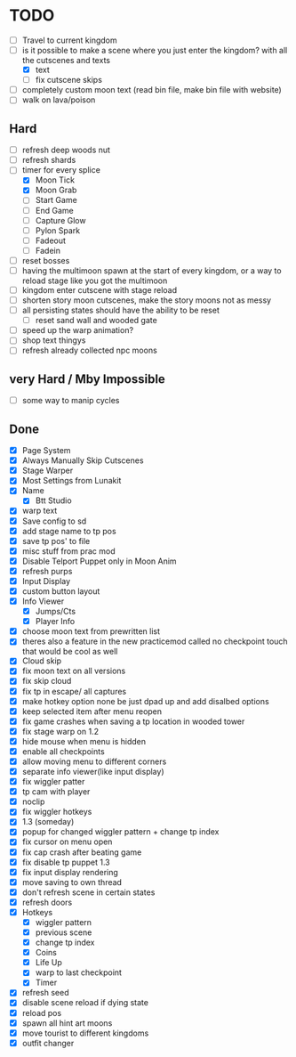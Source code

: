 # TODO

- [ ] Travel to current kingdom
- [ ] is it possible to make a scene where you just enter the kingdom? with all the cutscenes and texts
  - [x] text
  - [ ] fix cutscene skips
- [ ] completely custom moon text (read bin file, make bin file with website)
- [ ] walk on lava/poison

## Hard

- [ ] refresh deep woods nut
- [ ] refresh shards
- [ ] timer for every splice
  - [x] Moon Tick
  - [x] Moon Grab
  - [ ] Start Game
  - [ ] End Game
  - [ ] Capture Glow
  - [ ] Pylon Spark
  - [ ] Fadeout
  - [ ] Fadein
- [ ] reset bosses
- [ ] having the multimoon spawn at the start of every kingdom, or a way to reload stage like you got the multimoon
- [ ] kingdom enter cutscene with stage reload
- [ ] shorten story moon cutscenes, make the story moons not as messy
- [ ] all persisting states should have the ability to be reset
  - [ ] reset sand wall and wooded gate
- [ ] speed up the warp animation?
- [ ] shop text thingys
- [ ] refresh already collected npc moons

## very Hard / Mby Impossible

- [ ] some way to manip cycles

## Done

- [x] Page System
- [x] Always Manually Skip Cutscenes
- [x] Stage Warper
- [x] Most Settings from Lunakit
- [x] Name
  - [x] Btt Studio
- [x] warp text
- [x] Save config to sd
- [x] add stage name to tp pos
- [x] save tp pos' to file
- [x] misc stuff from prac mod
- [x] Disable Telport Puppet only in Moon Anim
- [x] refresh purps
- [x] Input Display
- [x] custom button layout
- [x] Info Viewer
  - [x] Jumps/Cts
  - [x] Player Info
- [x] choose moon text from prewritten list
- [x] theres also a feature in the new practicemod called no checkpoint touch that would be cool as well
- [x] Cloud skip
- [x] fix moon text on all versions
- [x] fix skip cloud
- [x] fix tp in escape/ all captures
- [x] make hotkey option none be just dpad up and add disalbed options
- [x] keep selected item after menu reopen
- [x] fix game crashes when saving a tp location in wooded tower
- [x] fix stage warp on 1.2
- [x] hide mouse when menu is hidden
- [x] enable all checkpoints
- [x] allow moving menu to different corners
- [x] separate info viewer(like input display)
- [x] fix wiggler patter
- [x] tp cam with player
- [x] noclip
- [x] fix wiggler hotkeys
- [x] 1.3 (someday)
- [x] popup for changed wiggler pattern + change tp index
- [x] fix cursor on menu open
- [x] fix cap crash after beating game
- [x] fix disable tp puppet 1.3
- [x] fix input display rendering
- [x] move saving to own thread
- [x] don't refresh scene in certain states
- [x] refresh doors
- [x] Hotkeys
  - [x] wiggler pattern
  - [x] previous scene
  - [x] change tp index
  - [x] Coins
  - [x] Life Up
  - [x] warp to last checkpoint
  - [x] Timer
- [x] refresh seed
- [x] disable scene reload if dying state
- [x] reload pos
- [x] spawn all hint art moons
- [x] move tourist to different kingdoms
- [x] outfit changer
